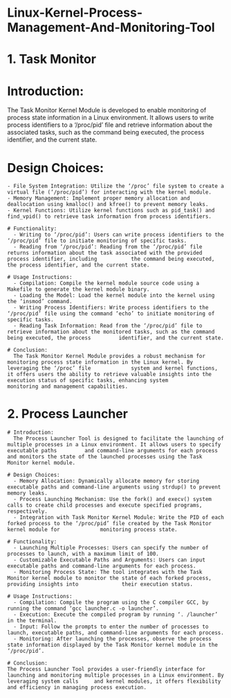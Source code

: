 # Linux-Kernel-Process-Management-And-Monitoring-Tool


# 1. Task Monitor 

  # Introduction: 
  The Task Monitor Kernel Module is developed to enable monitoring of process state information in a Linux environment. It allows users to write process identifiers to a ‘/proc/pid’ file and retrieve information about the associated tasks, such as the command being executed, the process identifier, and the current state. 

  # Design Choices: 
    - File System Integration: Utilize the ‘/proc’ file system to create a virtual file (‘/proc/pid’) for interacting with the kernel module.
    - Memory Management: Implement proper memory allocation and deallocation using kmalloc() and kfree() to prevent memory leaks.
    - Kernel Functions: Utilize kernel functions such as pid_task() and find_vpid() to retrieve task information from process identifiers.
    
    # Functionality: 
      - Writing to ‘/proc/pid’: Users can write process identifiers to the ‘/proc/pid’ file to initiate monitoring of specific tasks.
      - Reading from ‘/proc/pid’: Reading from the ‘/proc/pid’ file returns information about the task associated with the provided process identifier, including           the command being executed, the process identifier, and the current state.

    # Usage Instructions: 
      - Compilation: Compile the kernel module source code using a Makefile to generate the kernel module binary.
      - Loading the Model: Load the kernel module into the kernel using the ‘insmod’ command. 
      - Writing Process Identifiers: Write process identifiers to the ‘/proc/pid’ file using the command ‘echo’ to initiate monitoring of specific tasks.
      - Reading Task Information: Read from the ‘/proc/pid’ file to retrieve information about the monitored tasks, such as the command being executed, the process         identifier, and the current state.
    
    # Conclusion: 
      The Task Monitor Kernel Module provides a robust mechanism for monitoring process state information in the Linux kernel. By leveraging the ‘/proc’ file             system and kernel functions, it offers users the ability to retrieve valuable insights into the execution status of specific tasks, enhancing system                monitoring and management capabilities. 


  # 2. Process Launcher 

    # Introduction: 
      The Process Launcher Tool is designed to facilitate the launching of multiple processes in a Linux environment. It allows users to specify executable paths         and command-line arguments for each process and monitors the state of the launched processes using the Task Monitor kernel module. 

    # Design Choices: 
      - Memory Allocation: Dynamically allocate memory for storing executable paths and command-line arguments using strdup() to prevent memory leaks.
      - Process Launching Mechanism: Use the fork() and execv() system calls to create child processes and execute specified programs, respectively.
      - Integration with Task Monitor Kernel Module: Write the PID of each forked process to the ‘/proc/pid’ file created by the Task Monitor kernel module for             monitoring process state.
    
    # Functionality: 
      - Launching Multiple Processes: Users can specify the number of processes to launch, with a maximum limit of 100.
      - Customizable Executable Paths and Arguments: Users can input executable paths and command-line arguments for each process.
      - Monitoring Process State: The tool integrates with the Task Monitor kernel module to monitor the state of each forked process, providing insights into              their execution status.
    
    # Usage Instructions: 
      - Compilation: Compile the program using the C compiler GCC, by running the command ‘gcc launcher.c -o launcher’. 
      - Execution: Execute the compiled program by running ‘. /launcher’ in the terminal.
      - Input: Follow the prompts to enter the number of processes to launch, executable paths, and command-line arguments for each process.
      - Monitoring: After launching the processes, observe the process state information displayed by the Task Monitor kernel module in the ‘/proc/pid’.

    # Conclusion: 
    The Process Launcher Tool provides a user-friendly interface for launching and monitoring multiple processes in a Linux environment. By leveraging system calls     and kernel modules, it offers flexibility and efficiency in managing process execution.
